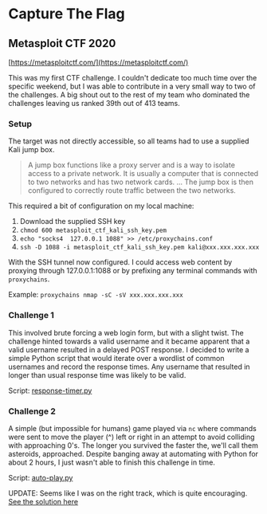 # Capture The Flag

## Metasploit CTF 2020
[https://metasploitctf.com/](https://metasploitctf.com/)

This was my first CTF challenge. I couldn't dedicate too much time over the specific weekend, but I was able to contribute in a very small way to two of the challenges. A big shout out to the rest of my team who dominated the challenges leaving us ranked 39th out of 413 teams.

### Setup
The target was not directly accessible, so all teams had to use a supplied Kali jump box.

> A jump box functions like a proxy server and is a way to isolate access to a private network. It is usually a computer that is connected to two networks and has two network cards. ... The jump box is then configured to correctly route traffic between the two networks.

This required a bit of configuration on my local machine:
1. Download the supplied SSH key
2. `chmod 600 metasploit_ctf_kali_ssh_key.pem`
3. `echo "socks4  127.0.0.1 1088" >> /etc/proxychains.conf`
4. `ssh -D 1088 -i metasploit_ctf_kali_ssh_key.pem kali@xxx.xxx.xxx.xxx`

With the SSH tunnel now configured. I could access web content by proxying through 127.0.0.1:1088 or by prefixing any terminal commands with `proxychains`.  

Example: `proxychains nmap -sC -sV xxx.xxx.xxx.xxx`   

### Challenge 1
This involved brute forcing a web login form, but with a slight twist. The challenge hinted towards a valid username and it became apparent that a valid username resulted in a delayed POST response. I decided to write a simple Python script that would iterate over a wordlist of common usernames and record the response times. Any username that resulted in longer than usual response time was likely to be valid.  

Script: [response-timer.py](https://github.com/parity0x1/ctf/blob/main/response-timer.py)  


### Challenge 2
A simple (but impossible for humans) game played via `nc` where commands were sent to move the player (^) left or right in an attempt to avoid colliding with approaching 0's. The longer you survived the faster the, we'll call them asteroids, approached. Despite banging away at automating with Python for about 2 hours, I just wasn't able to finish this challenge in time.

Script: [auto-play.py](https://github.com/parity0x1/ctf/blob/main/auto-play.py)  

UPDATE: Seems like I was on the right track, which is quite encouraging. [See the solution here](https://gist.github.com/busterb/2fcd6f95acc89c0b85ef2d08b89930ae)

